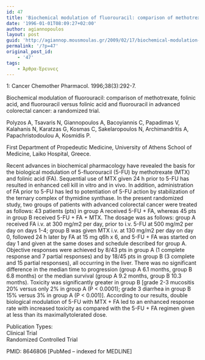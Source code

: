 ```yaml
---
id: 47
title: 'Biochemical modulation of fluorouracil: comparison of methotrexate, folinic acid, and fluorouracil versus folinic acid and fluorouracil in advanced colorectal cancer: a randomized trial. (english version)'
date: '1996-01-01T08:09:27+02:00'
author: agiannopoulos
layout: post
guid: 'http://agiannop.mousmoulas.gr/2009/02/17/biochemical-modulation-of-fluorouracil-comparison-of-methotrexate-folinic-acid-and-fluorouracil-versus-folinic-acid-and-fluorouracil-in-advanced-colorectal-cancer-a-randomized-trial-english-version/'
permalink: '/?p=47'
original_post_id:
    - '47'
tags:
    - Άρθρα-Έρευνες
---
```


1: Cancer Chemother Pharmacol. 1996;38(3):292-7.

Biochemical modulation of fluorouracil: comparison of methotrexate, folinic acid, and fluorouracil versus folinic acid and fluorouracil in advanced colorectal cancer: a randomized trial.

Polyzos A, Tsavaris N, Giannopoulos A, Bacoyiannis C, Papadimas V, Kalahanis N, Karatzas G, Kosmas C, Sakelaropoulos N, Archimandritis A, Papachristodoulou A, Kosmidis P.

First Department of Propedeutic Medicine, University of Athens School of Medicine, Laiko Hospital, Greece.

Recent advances in biochemical pharmacology have revealed the basis for the biological modulation of 5-fluorouracil (5-FU) by methotrexate (MTX) and folinic acid (FA). Sequential use of MTX given 24 h prior to 5-FU has resulted in enhanced cell kill in vitro and in vivo. In addition, administration of FA prior to 5-FU has led to potentiation of 5-FU action by stabilization of the ternary complex of thymidine synthase. In the present randomized study, two groups of patients with advanced colorectal cancer were treated as follows: 43 patients (pts) in group A received 5-FU + FA, whereas 45 pts in group B received 5-FU + FA + MTX. The dosage was as follows: group A received FA i.v. at 300 mg/m2 per day, prior to i.v. 5-FU at 500 mg/m2 per day on days 1-4; group B was given MTX i.v. at 130 mg/m2 per day on day 0, followed 24 h later by FA at 15 mg q6h x 6, and 5-FU + FA was started on day 1 and given at the same doses and schedule described for group A. Objective responses were achieved by 8/43 pts in group A (1 complete response and 7 partial responses) and by 18/45 pts in group B (3 complete and 15 partial responses), all occurring in the liver. There was no significant difference in the median time to progression (group A 6.1 months, group B 6.8 months) or the median survival (group A 9.2 months, group B 10.3 months). Toxicity was significantly greater in group B \[grade 2-3 mucositis 20% versus only 2% in group A (P < 0.0001); grade 3 diarrhea in group B 15% versus 3% in group A (P < 0.001)\]. According to our results, double biological modulation of 5-FU with MTX + FA led to an enhanced response rate with increased toxicity as compared with the 5-FU + FA regimen given at less than its maximallytolerated dose.

Publication Types:  
 Clinical Trial  
 Randomized Controlled Trial

PMID: 8646806 \[PubMed – indexed for MEDLINE\]